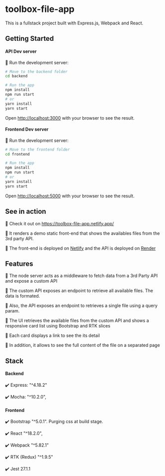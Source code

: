 # toolbox-file-app

This is a fullstack project built with Express.js, Webpack and React.

## Getting Started

#### API Dev server

:lion: Run the development server:

```bash
# Move to the backend folder
cd backend

# Run the app
npm install
npm run start
# or
yarn install
yarn start
```

Open [http://localhost:3000](http://localhost:3000) with your browser to see the result.

#### Frontend Dev server

:lion: Run the development server:

```bash
# Move to the frontend folder
cd frontend

# Run the app
npm install
npm run start
# or
yarn install
yarn start
```

Open [http://localhost:5000](http://localhost:5000) with your browser to see the result.

## See in action

:rocket: Check it out on https://toolbox-file-app.netlify.app/

:round_pushpin: It renders a demo static front-end that shows the availables files from the 3rd party API.

:round_pushpin: The front-end is deployed on [Netlify](https://www.netlify.com/) and the API is deployed on [Render](https://render.com/)

## Features

:newspaper: The node server acts as a middleware to fetch data from a 3rd Party API and expose a custom API

:newspaper: The custom API exposes an endpoint to retrieve all available files. The data is formated.

:newspaper: Also, the API exposes an endpoint to retrieves a single file using a query param.

:newspaper: The UI retrieves the available files from the custom API and shows a responsive card list using Bootstrap and RTK slices

:newspaper: Each card displays a link to see the its detail

:newspaper: In addition, it allows to see the full content of the file on a separated page

## Stack

#### Backend

:heavy_check_mark: Express: "^4.18.2"

:heavy_check_mark: Mocha: "^10.2.0",

#### Frontend

:heavy_check_mark: Bootstrap "^5.0.1". Purging css at build stage.

:heavy_check_mark: React "^18.2.0",

:heavy_check_mark: Webpack "^5.82.1"

:heavy_check_mark: RTK (Redux) "^1.9.5"

:heavy_check_mark: Jest 27.1.1
